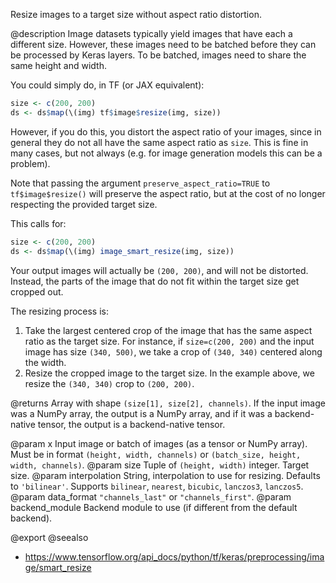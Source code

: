 Resize images to a target size without aspect ratio distortion.

@description
Image datasets typically yield images that have each a different
size. However, these images need to be batched before they can be
processed by Keras layers. To be batched, images need to share the same
height and width.

You could simply do, in TF (or JAX equivalent):


```r
size <- c(200, 200)
ds <- ds$map(\(img) tf$image$resize(img, size))
```

However, if you do this, you distort the aspect ratio of your images, since
in general they do not all have the same aspect ratio as `size`. This is
fine in many cases, but not always (e.g. for image generation models
this can be a problem).

Note that passing the argument `preserve_aspect_ratio=TRUE` to `tf$image$resize()`
will preserve the aspect ratio, but at the cost of no longer respecting the
provided target size.

This calls for:


```r
size <- c(200, 200)
ds <- ds$map(\(img) image_smart_resize(img, size))
```

Your output images will actually be `(200, 200)`, and will not be distorted.
Instead, the parts of the image that do not fit within the target size
get cropped out.

The resizing process is:

1. Take the largest centered crop of the image that has the same aspect
ratio as the target size. For instance, if `size=c(200, 200)` and the input
image has size `(340, 500)`, we take a crop of `(340, 340)` centered along
the width.
2. Resize the cropped image to the target size. In the example above,
we resize the `(340, 340)` crop to `(200, 200)`.

@returns
Array with shape `(size[1], size[2], channels)`.
If the input image was a NumPy array, the output is a NumPy array,
and if it was a backend-native tensor,
the output is a backend-native tensor.

@param x Input image or batch of images (as a tensor or NumPy array).
    Must be in format `(height, width, channels)`
    or `(batch_size, height, width, channels)`.
@param size Tuple of `(height, width)` integer. Target size.
@param interpolation String, interpolation to use for resizing.
    Defaults to `'bilinear'`.
    Supports `bilinear`, `nearest`, `bicubic`,
    `lanczos3`, `lanczos5`.
@param data_format `"channels_last"` or `"channels_first"`.
@param backend_module Backend module to use (if different from the default
    backend).

@export
@seealso
+ <https://www.tensorflow.org/api_docs/python/tf/keras/preprocessing/image/smart_resize>
